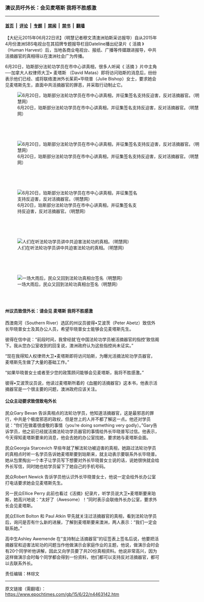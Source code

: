 ### 澳议员吁外长：会见麦塔斯 我将不胜感激

---

#### [首页](../../../..?n4463142) &nbsp;|&nbsp; [评论](../../../../../epoch-comment?n4463142) &nbsp;|&nbsp; [专题](../../../../../epoch-special?n4463142) &nbsp;|&nbsp; [禁闻](../../../../../epoch-news?n4463142) &nbsp;|&nbsp; [禁书](../../../../../books?n4463142) &nbsp;|&nbsp; [翻墙](https://github.com/gfw-breaker/nogfw/blob/master/README.md?n4463142)


<div class="post_content" id="artbody" itemprop="articleBody">
 <!-- article content begin -->
 <p>
  【大纪元2015年06月22日讯】（明慧记者穆文清澳洲珀斯采访报导）自从2015年4月份澳洲SBS电视台在其招牌专题报导栏目Dateline播出纪录片《
  <ok href="https://www.epochtimes.com/gb/tag/%E6%B4%BB%E6%91%98.html">
   活摘
  </ok>
  》（Human Harvest）后，当地各商业电视台、报纸、广播等传媒跟进报导，中共活摘器官的真相得以在澳洲社会广为传播。
 </p>
 <p>
  6月20日，珀斯部分法轮功学员在市中心讲真相，很多人听闻《
  <ok href="https://www.epochtimes.com/gb/tag/%E6%B4%BB%E6%91%98.html">
   活摘
  </ok>
  》片中主角──加拿大人权律师大卫•
  <ok href="https://www.epochtimes.com/gb/tag/%E9%BA%A6%E5%A1%94%E6%96%AF.html">
   麦塔斯
  </ok>
  （David Matas）即将访问珀斯的消息后，纷纷表示他们已经、或将联络澳洲外长茱莉•毕晓普（Julie Bishop）女士，要求她会见麦塔斯先生，直面中共活摘器官的罪恶，并采取行动制止它。
 </p>
 <p>
  <figure aria-describedby="caption-attachment-5880153" class="wp-caption aligncenter" id="attachment_5880153" style="width: 600px">
   <ok href=" https://i.epochtimes.com/assets/uploads/2015/06/1506220403091459-600x452.jpg" rel="noreferrer noopener" target="_blank">
    <img alt="6月20日，珀斯部分法轮功学员在市中心讲真相，并征集签名支持反迫害，反对活摘器官。（明慧网）" class="size-large wp-image-5880153" src="https://i.epochtimes.com/assets/uploads/2015/06/1506220403091459-600x452.jpg" title="6月20日，珀斯部分法轮功学员在市中心讲真相，并征集签名支持反迫害，反对活摘器官。（明慧网）"/>
   </ok>
   <br/><figcaption class="wp-caption-text" id="caption-attachment-5880153">
    6月20日，珀斯部分法轮功学员在市中心讲真相，并征集签名支持反迫害，反对活摘器官。（明慧网）
   </figcaption><br/>
  </figure><br/>
  <br/>
  <figure aria-describedby="caption-attachment-5880166" class="wp-caption aligncenter" id="attachment_5880166" style="width: 600px">
   <ok href=" https://i.epochtimes.com/assets/uploads/2015/06/1506220404111459-600x438.jpg" rel="noreferrer noopener" target="_blank">
    <img alt="6月20日，珀斯部分法轮功学员在市中心讲真相，并征集签名支持反迫害，反对活摘器官。（明慧网）" class="size-large wp-image-5880166" src="https://i.epochtimes.com/assets/uploads/2015/06/1506220404111459-600x438.jpg" title="6月20日，珀斯部分法轮功学员在市中心讲真相，并征集签名支持反迫害，反对活摘器官。（明慧网）"/>
   </ok>
   <br/><figcaption class="wp-caption-text" id="caption-attachment-5880166">
    6月20日，珀斯部分法轮功学员在市中心讲真相，并征集签名支持反迫害，反对活摘器官。（明慧网）
   </figcaption><br/>
  </figure><br/>
  <br/>
  <figure aria-describedby="caption-attachment-5880177" class="wp-caption aligncenter" id="attachment_5880177" style="width: 393px">
   <ok href=" https://i.epochtimes.com/assets/uploads/2015/06/1506220403421459.jpg" rel="noreferrer noopener" target="_blank">
    <img alt="6月20日，珀斯部分法轮功学员在市中心讲真相，并征集签名支持反迫害，反对活摘器官。（明慧网）" class="size-large wp-image-5880177" src="https://i.epochtimes.com/assets/uploads/2015/06/1506220403421459.jpg" title="6月20日，珀斯部分法轮功学员在市中心讲真相，并征集签名支持反迫害，反对活摘器官。（明慧网）"/>
   </ok>
   <br/><figcaption class="wp-caption-text" id="caption-attachment-5880177">
    6月20日，珀斯部分法轮功学员在市中心讲真相，并征集签名支持反迫害，反对活摘器官。（明慧网）
   </figcaption><br/>
  </figure><br/>
  <br/>
  <figure aria-describedby="caption-attachment-5880186" class="wp-caption aligncenter" id="attachment_5880186" style="width: 600px">
   <ok href=" https://i.epochtimes.com/assets/uploads/2015/06/1506220404011459-600x467.jpg" rel="noreferrer noopener" target="_blank">
    <img alt="人们在听法轮功学员讲中共迫害法轮功的真相。（明慧网）" class="size-large wp-image-5880186" src="https://i.epochtimes.com/assets/uploads/2015/06/1506220404011459-600x467.jpg" title="人们在听法轮功学员讲中共迫害法轮功的真相。（明慧网）"/>
   </ok>
   <br/><figcaption class="wp-caption-text" id="caption-attachment-5880186">
    人们在听法轮功学员讲中共迫害法轮功的真相。（明慧网）
   </figcaption><br/>
  </figure><br/>
  <br/>
  <figure aria-describedby="caption-attachment-5880199" class="wp-caption aligncenter" id="attachment_5880199" style="width: 600px">
   <ok href=" https://i.epochtimes.com/assets/uploads/2015/06/1506220404211459-600x414.jpg" rel="noreferrer noopener" target="_blank">
    <img alt="一场大雨后，民众又回到法轮功真相台签名（明慧网）" class="size-large wp-image-5880199" src="https://i.epochtimes.com/assets/uploads/2015/06/1506220404211459-600x414.jpg" title="一场大雨后，民众又回到法轮功真相台签名（明慧网）"/>
   </ok>
   <br/><figcaption class="wp-caption-text" id="caption-attachment-5880199">
    一场大雨后，民众又回到法轮功真相台签名（明慧网）
   </figcaption><br/>
  </figure><br/>
 </p>
 <p>
  <h4>
   州议员致信外长：请会见
   <ok href="https://www.epochtimes.com/gb/tag/%E9%BA%A6%E5%A1%94%E6%96%AF.html">
    麦塔斯
   </ok>
   我将不胜感激
  </h4>
  <p>
   西澳南河（Southern River）选区的州议员彼得•艾波茨（Peter Abetz）致信外长毕晓普女士及其办公人员，希望毕晓普女士能够会见麦塔斯先生。
  </p>
  <p>
   彼得在信中说：“前段时间，我曾经就‘在中国法轮功学员被活摘器官的指控’致信阁下。我从您办公室收到的回复说，澳洲政府认为这些指控尚未证实。”
  </p>
  <p>
   “现在我得知人权律师大卫•麦塔斯即将访问珀斯，为曝光活摘法轮功学员器官，麦塔斯先生做了大量的基础工作。”
  </p>
  <p>
   “如果毕晓普女士或者至少您的政策顾问能够会见麦塔斯，我将不胜感激。”
  </p>
  <p>
   彼得•艾波茨议员说，他读过麦塔斯所着的《血腥的活摘器官》这本书，他表示活摘器官是一个很主要的问题，澳洲政府应该关注。
  </p>
  <p>
   <h4>
    公众主动要求致信致电外长
   </h4>
   <p>
    民众Gary Bevan 告诉真相点的法轮功学员，他知道活摘器官，这是最邪恶的罪行，中共是个极度邪恶的政权，但是世上的人并不都了解这一点。他还对学员说：“你们在做着很虔敬的事情（you’re doing something very godly）。”Gary告诉学员，他之前已经就活摘法轮功学员器官的事情给外长毕晓普写过信。他表示，今天得知麦塔斯要来的消息，他会去她的办公室找她，要求她与麦塔斯会面。
   </p>
   <p>
    民众Georgia Starcevich 早些年就了解法轮功被迫害的真相，她路过法轮功学员的真相点时听一名学员告诉她麦塔斯要到珀斯来，就主动表示要联系外长毕晓普。她从包里掏出一个本子让学员写下想要对外长毕晓普女士说的话，说她很快就会给外长写信，同时她也给学员留下了她自己的手机号码。
   </p>
   <p>
    民众Robert Newick 告诉学员他认识外长毕晓普女士，他说一定会给外长办公室打电话要求她会见麦塔斯先生。
   </p>
   <p>
    另一民众Ellice Perry 此前也看过《活摘》纪录片，听学员说大卫•麦塔斯要来珀斯，她高兴地说：“太好了（Awesome）！”同时表示会联络外长办公室，要求外长会见麦塔斯。
   </p>
   <p>
    民众Elliott Bolton 和 Paul Atkin 早先就关注过活摘器官的真相，看到法轮功学员后，询问是否有什么新的进展，了解到麦塔斯要来澳洲，两人表示：“我们一定会联系她。”
   </p>
   <p>
    高中生Ashley Awemende 在“支持制止活摘器官”的征签表上签名后说，他要把活摘器官和迫害法轮功的问题当作他做演示会家庭作业的主题，他说，做演示会时会有20个同学听他讲解，因此又向学员要了共20份真相资料。他说非常高兴，因为这样做演示会时每个同学都会得到一份资料，他们都可以支持反对活摘器官，都可以去联系外长。
   </p>
   <p>
    责任编辑：林琮文
   </p>
   <!-- article content end -->
   <div id="below_article_ad">
   </div>
  </p>
 </p>
</div>


---

原文链接（需翻墙）：https://www.epochtimes.com/gb/15/6/22/n4463142.htm